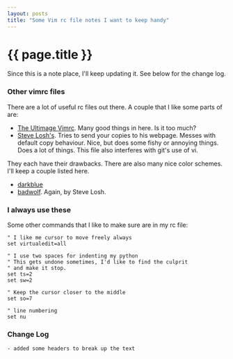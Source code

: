 ```yaml
---
layout: posts
title: "Some Vim rc file notes I want to keep handy"
---
```

# {{ page.title }}

Since this is a note place, I'll keep updating it.  See below for the change log.

### Other vimrc files

There are a lot of useful rc files out there.  A couple that I like some parts of are:

* [The Ultimage Vimrc](https://github.com/amix/vimrc).
  Many good things in here.  Is it too much?
* [Steve Losh's](https://bitbucket.org/sjl/dotfiles/src/d607caaf596b951d14f58d0a8342d2c2462372f6/vim/vimrc?at=default).
  Tries to send your copies to his webpage.  Messes with default copy behaviour.
  Nice, but does some fishy or annoying things.  Does a lot of things.
  This file also interferes with git's use of vi.

They each have their drawbacks.
There are also many nice color schemes.  I'll keep a couple listed here.

* [darkblue](http://www.vim.org/scripts/script.php?script_id=3131)
* [badwolf](https://github.com/sjl/badwolf).  Again, by Steve Losh.

### I always use these

Some other commands that I like to make sure are in my rc file:

```vim
" I like me cursor to move freely always
set virtualedit=all

" I use two spaces for indenting my python
" This gets undone sometimes, I'd like to find the culprit
" and make it stop.
set ts=2 
set sw=2

" Keep the cursor closer to the middle
set so=7

" line numbering
set nu
```

### Change Log
```
- added some headers to break up the text

```
